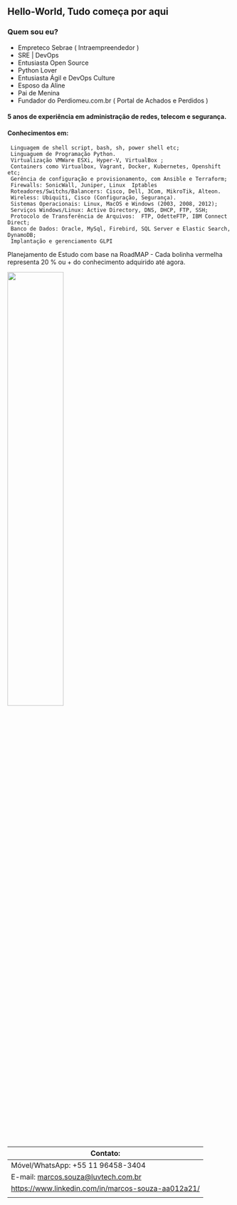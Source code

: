 ## Hello-World, Tudo começa por aqui

### Quem sou eu?  
- Empreteco Sebrae ( Intraempreendedor )
- SRE | DevOps 
- Entusiasta Open Source 
- Python Lover
- Entusiasta Ágil e DevOps Culture
- Esposo da Aline
- Pai de Menina
- Fundador do Perdiomeu.com.br ( Portal de Achados e Perdidos )

#### 5 anos de experiência em administração de redes, telecom e segurança.
#### Conhecimentos em: 
```
 Linguagem de shell script, bash, sh, power shell etc;                                                                                         
 Linguaguem de Programação Python.                                                                                         
 Virtualização VMWare ESXi, Hyper-V, VirtualBox ;                                        
 Containers como Virtualbox, Vagrant, Docker, Kubernetes, Openshift etc;                                                                                         
 Gerência de configuração e provisionamento, com Ansible e Terraform;                                                                                        
 Firewalls: SonicWall, Juniper, Linux  Iptables                                                                                        
 Roteadores/Switchs/Balancers: Cisco, Dell, 3Com, MikroTik, Alteon.                                                                                        
 Wireless: Ubiquiti, Cisco (Configuração, Segurança).                                                                                        
 Sistemas Operacionais: Linux, MacOS e Windows (2003, 2008, 2012);                                                                                        
 Serviços Windows/Linux: Active Directory, DNS, DHCP, FTP, SSH;                                                                                        
 Protocolo de Transferência de Arquivos:  FTP, OdetteFTP, IBM Connect Direct;                                                                                        
 Banco de Dados: Oracle, MySql, Firebird, SQL Server e Elastic Search, DynamoDB;                                                                                         
 Implantação e gerenciamento GLPI                                                   
```
Planejamento de Estudo com base na RoadMAP - Cada bolinha vermelha representa 20 % ou + do conhecimento adquirido até agora.

<img src="https://user-images.githubusercontent.com/26554450/79774312-04669f00-8309-11ea-9348-e956b7530586.png" width="50%" height="50%">

| Contato:                                           |
|----------------------------------------------------|
| Móvel/WhatsApp: +55 11 96458-3404                  | 
| E-mail: marcos.souza@luvtech.com.br                | 
| https://www.linkedin.com/in/marcos-souza-aa012a21/ |
|                                                    |

